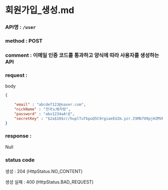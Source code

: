 # 회원가입_생성.md
### API명 : `/user`

### method : POST

### comment : 이메일 인증 코드를 통과하고 양식에 따라 사용자를 생성하는 API

### request :

body
~~~json
{
    
    "email" : "abcdef123@naver.com",
    "nickName" : "전국노예자랑",
    "password" : "abx1234aA!@",
    "secretKey" : "$2a$10$cr/huplTuTkpuQ5C9rgiaeEUZm.yzr.I9MbfO9pjHZMVROT5Q/SFe"
}
~~~

### response :
Null

### status code
생성 : 204 (HttpStatus.NO_CONTENT)

생성 실패 : 400 (HttpStatus.BAD_REQUEST)